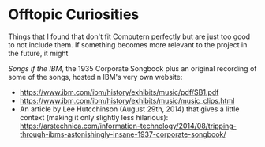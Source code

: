 # Offtopic Curiosities

Things that I found that don't fit Computern perfectly but are just too good to not include them. If something becomes more relevant to the project in the future, it might

*Songs if the IBM*, the 1935 Corporate Songbook plus an original recording of some of the songs, hosted n IBM's very own website:
- https://www.ibm.com/ibm/history/exhibits/music/pdf/SB1.pdf
- https://www.ibm.com/ibm/history/exhibits/music/music_clips.html
- An article by Lee Hutcchinson (August 29th, 2014) that gives a little context (making it only slightly less hilarious):
https://arstechnica.com/information-technology/2014/08/tripping-through-ibms-astonishingly-insane-1937-corporate-songbook/